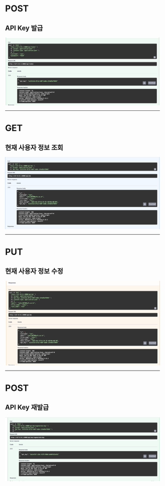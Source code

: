 # POST

## API Key 발급

![메인](image/1.png)

---

# GET

## 현재 사용자 정보 조회

![메인](image/2.png)

---

# PUT

## 현재 사용자 정보 수정

![메인](image/3.png)

---

# POST

## API Key 재발급

![메인](image/4.png)

